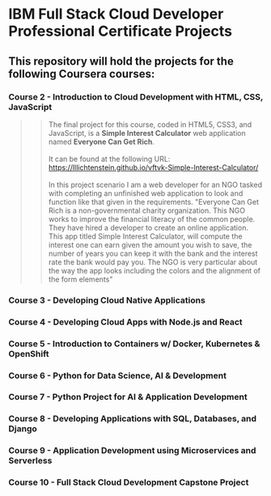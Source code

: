 # IBM Full Stack Cloud Developer Professional Certificate Projects <br>
## This repository will hold the projects for the following Coursera courses: <br>
### Course 2 - Introduction to Cloud Development with HTML, CSS, JavaScript <br>
  > > The final project for this course, coded in HTML5, CSS3, and JavaScript, is a **Simple Interest Calculator** web application named **Everyone Can Get Rich**.<br><br>
  > > It can be found at the following URL: https://lllichtenstein.github.io/vftvk-Simple-Interest-Calculator/ <br><br>
  > > In this project scenario I am a web developer for an NGO tasked with completing an unfinished web application to look and function like that given in the requirements. "Everyone Can Get Rich is a non-governmental charity organization. This NGO works to improve the financial literacy of the common people. They have hired a developer to create an online application. This app titled Simple Interest Calculator, will compute the interest one can earn given the amount you wish to save, the number of years you can keep it with the bank and the interest rate the bank would pay you. The NGO is very particular about the way the app looks including the colors and the alignment of the form elements"
### Course 3 - Developing Cloud Native Applications <br>
### Course 4 - Developing Cloud Apps with Node.js and React <br>
### Course 5 - Introduction to Containers w/ Docker, Kubernetes & OpenShift <br>
### Course 6 - Python for Data Science, AI & Development <br>
### Course 7 - Python Project for AI & Application Development <br>
### Course 8 - Developing Applications with SQL, Databases, and Django <br>
### Course 9 - Application Development using Microservices and Serverless <br>
### Course 10 - Full Stack Cloud Development Capstone Project <br>
